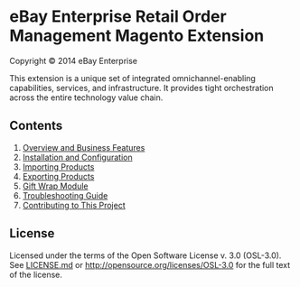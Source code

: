 # eBay Enterprise Retail Order Management Magento Extension

Copyright © 2014 eBay Enterprise

This extension is a unique set of integrated omnichannel-enabling capabilities, services, and infrastructure. It provides tight orchestration across the entire technology value chain.

## Contents

1. [Overview and Business Features](docs/ROM_BUSINESS_FEATURES.md)
1. [Installation and Configuration](docs/INSTALL.md)
1. [Importing Products](docs/PRODUCT_IMPORT.md)
1. [Exporting Products](docs/PRODUCT_EXPORT.md)
1. [Gift Wrap Module](docs/ROM_GIFTWRAP_MODULE.md)
1. [Troubleshooting Guide](docs/ROM_TROUBLESHOOTING.md)
1. [Contributing to This Project](CONTRIBUTING.md)

## License

Licensed under the terms of the Open Software License v. 3.0 (OSL-3.0). See [LICENSE.md](LICENSE.md) or http://opensource.org/licenses/OSL-3.0 for the full text of the license.
